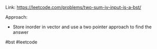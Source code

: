 Link: https://leetcode.com/problems/two-sum-iv-input-is-a-bst/ 

Approach:
- Store inorder in vector and use a two pointer approach to find the answer

#bst #leetcode 